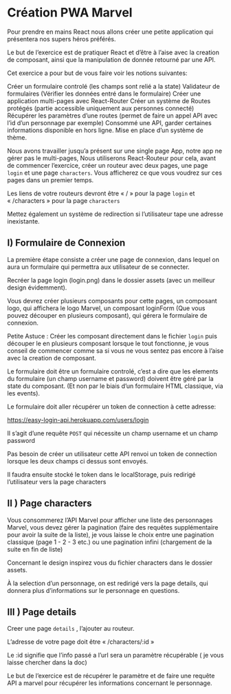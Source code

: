 # Création PWA Marvel


Pour prendre en mains React nous allons créer une petite application qui présentera nos supers héros préférés.

Le but de l’exercice est de pratiquer React et d’être à l’aise avec la creation de composant, ainsi que la manipulation de donnée retourné par une API.

Cet exercice a pour but de vous faire voir les notions suivantes:

Créer un formulaire controlé (les champs sont relié a la state)
Validateur de formulaires (Vérifier les données entré dans le formulaire)
Créer une application multi-pages avec React-Router
Créer un système de Routes protégés (partie accessible uniquement aux personnes connecté)
Récupérer les paramètres d’une routes (permet de faire un appel API avec l’id d’un personnage par exemple)
Consommé une API, garder certaines informations disponible en hors ligne.
Mise en place d’un système de thème.

Nous avons travailler jusqu’a présent sur une single page App, notre app ne gérer pas le multi-pages, Nous utiliserons React-Routeur pour cela, avant de commencer l’exercice, créer un routeur avec deux pages,  une page ```login``` et une page ```characters```. Vous afficherez ce que vous voudrez sur ces pages dans un premier temps.

Les liens de votre routeurs devront être « / » pour la page ```login``` et « /characters » pour la page ```characters```

Mettez également un système de redirection si l’utilisateur tape une adresse inexistante.

## I) Formulaire de Connexion

La première étape consiste a créer une page de connexion, dans lequel on aura un formulaire qui permettra aux utilisateur de se connecter.

Recréer la page login (login.png) dans le dossier assets (avec un meilleur design évidemment).

Vous devrez créer plusieurs composants pour cette pages, un composant logo, qui affichera le logo Marvel, un composant loginForm (Que vous pouvez découper en plusieurs composant), qui gérera le formulaire de connexion.

Petite Astuce : Créer les composant directement dans le fichier ```login``` puis découper le en plusieurs composant lorsque le tout fonctionne, je vous conseil de commencer comme sa si vous ne vous sentez pas encore à l’aise avec la creation de composant.

Le formulaire doit être un formulaire controlé, c’est a dire que les elements du formulaire (un champ username et password) doivent être géré par la state du composant. (Et non par le biais d’un formulaire HTML classique, via les events).

Le formulaire doit aller récupérer un token de connection à cette adresse:

https://easy-login-api.herokuapp.com/users/login

Il s’agit d’une requête ```POST``` qui nécessite un champ username et un champ password

Pas besoin de créer un utilisateur cette API renvoi un token de connection lorsque les deux champs ci dessus sont envoyés.

Il faudra ensuite stocké le token dans le localStorage, puis redirigé l’utilisateur vers la page characters


## II ) Page characters

Vous consommerez l’API Marvel pour afficher une liste des personnages Marvel, vous devez gérer la pagination (faire des requêtes supplémentaire pour avoir la suite de la liste), je vous laisse le choix entre une pagination classique (page 1 - 2 - 3 etc.) ou une pagination infini (chargement de la suite en fin de liste)

Concernant le design inspirez vous du fichier characters dans le dossier assets.

À la selection d’un personnage, on est redirigé vers la page details, qui donnera plus d’informations sur le personnage en questions.

## III ) Page details

Creer une page ```details``` , l’ajouter au routeur.

L’adresse de votre page doit être « /characters/:id » 

Le :id signifie que l’info passé a l’url sera un paramètre récupérable ( je vous laisse chercher dans la doc)

Le but de l’exercice est de récupérer le paramètre et de faire une requête API a marvel pour récupérer les informations concernant le personnage.
 


